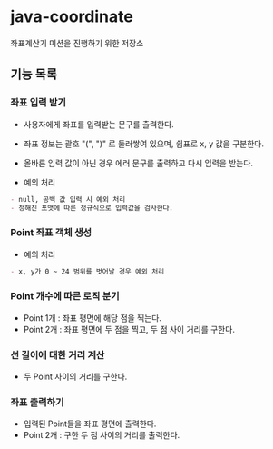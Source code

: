 # java-coordinate
좌표계산기 미션을 진행하기 위한 저장소

## 기능 목록

### 좌표 입력 받기

- 사용자에게 좌표를 입력받는 문구를 출력한다.
- 좌표 정보는 괄호 "(", ")" 로 둘러쌓여 있으며, 쉼표로 x, y 값을 구분한다.
- 올바른 입력 값이 아닌 경우 에러 문구를 출력하고 다시 입력을 받는다.

- 예외 처리

```markdown
- null, 공백 값 입력 시 예외 처리
- 정해진 포맷에 따른 정규식으로 입력값을 검사한다. 
```

### Point 좌표 객체 생성

- 예외 처리

```markdown
- x, y가 0 ~ 24 범위를 벗어날 경우 예외 처리

```

### Point 개수에 따른 로직 분기

- Point 1개 : 좌표 평면에 해당 점을 찍는다.
- Point 2개 : 좌표 평면에 두 점을 찍고, 두 점 사이 거리를 구한다.

### 선 길이에 대한 거리 계산

- 두 Point 사이의 거리를 구한다.


### 좌표 출력하기

- 입력된 Point들을 좌표 평면에 출력한다.
- Point 2개 : 구한 두 점 사이의 거리를 출력한다.